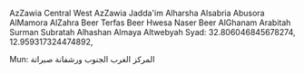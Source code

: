 


AzZawia Central
West AzZawia
Jadda'im
Alharsha
Alsabria
Abusora
AlMamora
AlZahra
Beer Terfas
Beer Hwesa
Naser
Beer AlGhanam
Arabitah
Surman
Subratah
Alhashan
Almaya
Altwebyah
Syad: 32.806046845678274, 12.959317324474892, 

Mun:
المركز
الغرب
الجنوب
ورشفانة
صبراتة